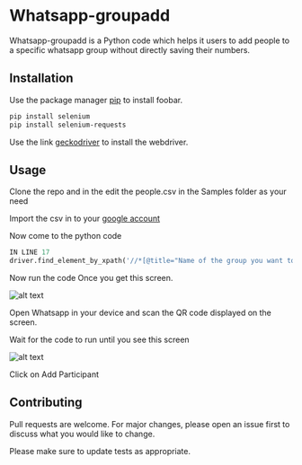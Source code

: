 # Whatsapp-groupadd

Whatsapp-groupadd is a Python code which helps it users to add people to a specific whatsapp group without directly saving their numbers.

## Installation

Use the package manager [pip](https://pip.pypa.io/en/stable/) to install foobar.

```bash
pip install selenium
pip install selenium-requests
```

Use the link [geckodriver](https://github.com/mozilla/geckodriver/releases) to install the webdriver.

## Usage

Clone the repo and in the edit the people.csv in the Samples folder as your need

Import the csv in to your [google account](https://contacts.google.com/)

Now come to the python code

```python
IN LINE 17
driver.find_element_by_xpath('//*[@title="Name of the group you want to add People"]').click()# name of the group

```
Now run the code
Once you get this screen.

![alt text](https://qphs.fs.quoracdn.net/main-qimg-0b74cd2346cee5cb4551a763d3202abe)

Open Whatsapp in your device and scan the QR code displayed on the screen.

Wait for the code to run until you see this screen

![alt text](https://imgur.com/QtZuyKh)

Click on Add Participant

## Contributing
Pull requests are welcome. For major changes, please open an issue first to discuss what you would like to change.

Please make sure to update tests as appropriate.

